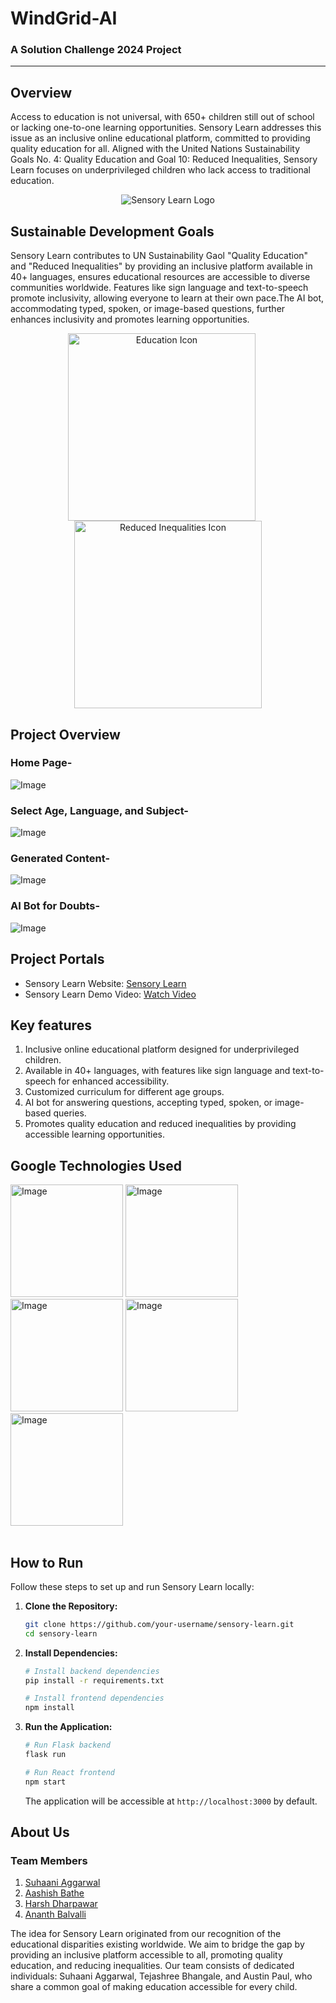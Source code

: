 <!-- PROJECT TITLE -->
<div >
  <h1  style="bold"  >
    WindGrid-AI
  </h1>
  
  <h3>
    A Solution Challenge 2024 Project
  </h3>
  <hr>
</div>


## Overview
Access to education is not universal, with 650+ children still out of school or lacking one-to-one learning opportunities. Sensory Learn addresses this issue as an inclusive online educational platform, committed to providing quality education for all. Aligned with the United Nations Sustainability Goals No. 4: Quality Education and Goal 10: Reduced Inequalities, Sensory Learn focuses on underprivileged children who lack access to traditional education. 

<p align="center">
  <img src="/public/Logo.png" alt="Sensory Learn Logo"/>
</p>


## Sustainable Development Goals
Sensory Learn contributes to UN Sustainability Gaol "Quality Education" and "Reduced Inequalities" by providing an inclusive platform available in 40+ languages, ensures educational resources are accessible to diverse communities worldwide. Features like sign language and text-to-speech promote inclusivity, allowing everyone to learn at their own pace.The AI bot, accommodating typed, spoken, or image-based questions, further enhances inclusivity and promotes learning opportunities.
<p align="center">
  <img src="public/education.png" alt="Education Icon" width="300" height="300" style="margin-right: 20px;">
  <img src="public/reduced.png" alt="Reduced Inequalities Icon" width="300" height="300">
</p>

## Project Overview

### Home Page- 
![Image](public/homepage.png)

### Select Age, Language, and Subject- 
![Image](public/select.png)

### Generated Content- 
![Image](public/content.png)

### AI Bot for Doubts- 
![Image](public/bot.png)


## Project Portals
- Sensory Learn Website: [Sensory Learn](https://sensorylearn.web.app/)
- Sensory Learn Demo Video: [Watch Video](https://youtu.be/1xONfu-dQKk)


## Key features
1. Inclusive online educational platform designed for underprivileged children.
2. Available in 40+ languages, with features like sign language and text-to-speech for enhanced accessibility.
3. Customized curriculum for different age groups.
4. AI bot for answering questions, accepting typed, spoken, or image-based queries.
5. Promotes quality education and reduced inequalities by providing accessible learning opportunities.

## Google Technologies Used
<div class="flex ">
  
<img src="https://www.freecodecamp.org/news/content/images/2020/10/gcp.png" alt="Image" width="180">

<img src="https://upload.wikimedia.org/wikipedia/commons/thumb/3/37/Firebase_Logo.svg/1280px-Firebase_Logo.svg.png" alt="Image" width="180" >

<img src="https://liwaiwai.com/wp-content/uploads/2023/05/vertex-ai.png" alt="Image" width="180">

<img src="https://assets-global.website-files.com/630d4d1c4a462569dd189855/6584a9975ade35940f95e9ba_2.webp" alt="Image" width="180">

<img src="https://miro.medium.com/v2/resize:fit:1400/1*-V47O9e3T_LxR3P-lcpR0g.png" alt="Image" width="180">
  
</div>

<br>

## How to Run

Follow these steps to set up and run Sensory Learn locally:

1. **Clone the Repository:**

    ```bash
    git clone https://github.com/your-username/sensory-learn.git
    cd sensory-learn
    ```

2. **Install Dependencies:**

    ```bash
    # Install backend dependencies
    pip install -r requirements.txt

    # Install frontend dependencies
    npm install
    ```

3. **Run the Application:**

    ```bash
    # Run Flask backend
    flask run

    # Run React frontend
    npm start
    ```

    The application will be accessible at `http://localhost:3000` by default.


## About Us
### Team Members 
1. [Suhaani Aggarwal](https://github.com/Suhaani07/)
2. [Aashish Bathe](https://github.com/AashishBathe/)
3. [Harsh Dharpawar](https://github.com/LighterBund/)
4. [Ananth Balvalli](https://github.com/ananthvgb2003/)

The idea for Sensory Learn originated from our recognition of the educational disparities existing worldwide. We aim to bridge the gap by providing an inclusive platform accessible to all, promoting quality education, and reducing inequalities. Our team consists of dedicated individuals: Suhaani Aggarwal, Tejashree Bhangale, and Austin Paul, who share a common goal of making education accessible for every child.
